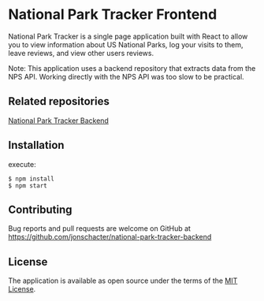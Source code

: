 # National Park Tracker Frontend

National Park Tracker is a single page application built with React to allow you to view information about US National Parks, log your visits to them, leave reviews, and view other users reviews.

Note: This application uses a backend repository that extracts data from the NPS API. Working directly with the NPS API was too slow to be practical.

## Related repositories

[National Park Tracker Backend](https://github.com/jonschacter/national-park-tracker-backend)

## Installation

execute:

    $ npm install
    $ npm start

## Contributing

Bug reports and pull requests are welcome on GitHub at https://github.com/jonschacter/national-park-tracker-backend

## License

The application is available as open source under the terms of the [MIT License](https://opensource.org/licenses/MIT).